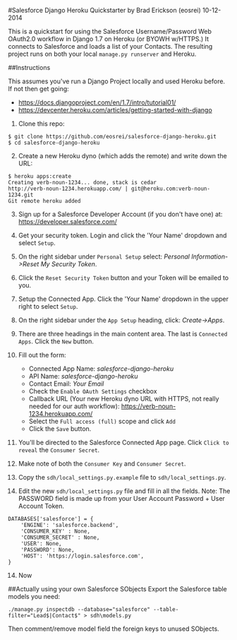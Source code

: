 #Salesforce Django Heroku Quickstarter
by Brad Erickson (eosrei) 10-12-2014

This is a quickstart for using the Salesforce Username/Password Web OAuth2.0
workflow in Django 1.7 on Heroku (or BYOWH w/HTTPS.) It connects to Salesforce
and loads a list of your Contacts. The resulting project runs on both your local
`manage.py runserver` and Heroku.

##Instructions

This assumes you've run a Django Project locally and used Heroku before. If not
then get going:

 * https://docs.djangoproject.com/en/1.7/intro/tutorial01/
 * https://devcenter.heroku.com/articles/getting-started-with-django

1. Clone this repo:
```
$ git clone https://github.com/eosrei/salesforce-django-heroku.git
$ cd salesforce-django-heroku
```

2. Create a new Heroku dyno (which adds the remote) and write down the URL:
```
$ heroku apps:create
Creating verb-noun-1234... done, stack is cedar
http://verb-noun-1234.herokuapp.com/ | git@heroku.com:verb-noun-1234.git
Git remote heroku added
```

3. Sign up for a Salesforce Developer Account (if you don't have one) at: https://developer.salesforce.com/
4. Get your security token. Login and click the 'Your Name' dropdown and select `Setup`.
5. On the right sidebar under `Personal Setup` select: *Personal Information->Reset My Security Token*.
6. Click the `Reset Security Token` button and your Token will be emailed to you.
7. Setup the Connected App. Click the 'Your Name' dropdown in the upper right to select `Setup`.
8. On the right sidebar under the `App Setup` heading, click: *Create->Apps*.
9. There are three headings in the main content area. The last is `Connected Apps`. Click the `New` button.
10. Fill out the form:
    * Connected App Name: *salesforce-django-heroku*
    * API Name: *salesforce-django-heroku*
    * Contact Email: *Your Email*
    * Check the `Enable OAuth Settings` checkbox
    * Callback URL (Your new Heroku dyno URL with HTTPS, not really needed for our auth workflow): https://verb-noun-1234.herokuapp.com/
    * Select the `Full access (full)` scope and click `Add`
    * Click the `Save` button.

11. You'll be directed to the Salesforce Connected App page. Click `Click to reveal` the `Consumer Secret`.
12. Make note of both the `Consumer Key` and `Consumer Secret`.
13. Copy the `sdh/local_settings.py.example` file to `sdh/local_settings.py`.
14. Edit the new `sdh/local_settings.py` file and fill in all the fields. Note: The
    PASSWORD field is made up from your User Account Password + User Account Token. 
    
```
DATABASES['salesforce'] = {
    'ENGINE': 'salesforce.backend',
    'CONSUMER_KEY' : None,
    'CONSUMER_SECRET' : None,
    'USER': None,
    'PASSWORD': None,
    'HOST': 'https://login.salesforce.com',
}
```
14. Now

##Actually using your own Salesforce SObjects
Export the Salesforce table models you need:

    ./manage.py inspectdb --database="salesforce" --table-filter="Lead$|Contact$" > sdh\models.py

Then comment/remove model field the foreign keys to unused SObjects.
